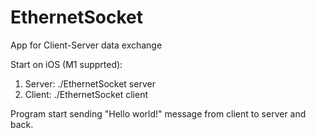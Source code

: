 # EthernetSocket
App for Client-Server data exchange

Start on iOS (M1 supprted):
1) Server:
./EthernetSocket server
2) Client:
./EthernetSocket client

Program start sending "Hello world!" message from client to server and back.
